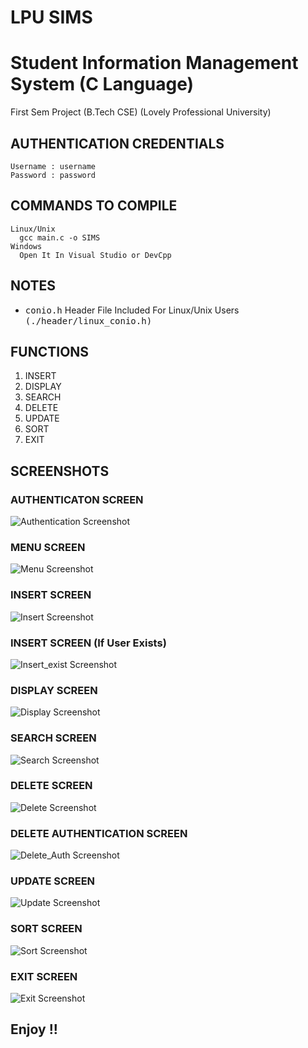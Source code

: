 # LPU SIMS 
# Student Information Management System (C Language)
First Sem Project (B.Tech CSE) (Lovely Professional University)

## AUTHENTICATION CREDENTIALS
    Username : username
    Password : password

## COMMANDS TO COMPILE
    Linux/Unix
      gcc main.c -o SIMS
    Windows
      Open It In Visual Studio or DevCpp

## NOTES
  - <kbd>conio.h</kbd> Header File Included For Linux/Unix Users <kbd>(./header/linux_conio.h)</kbd>
  
## FUNCTIONS
   1. INSERT
   2. DISPLAY
   3. SEARCH
   4. DELETE
   5. UPDATE
   6. SORT
   7. EXIT
   
## SCREENSHOTS
  
### AUTHENTICATON SCREEN
  ![Authentication Screenshot](./screenshots/auth.png?raw=true "Authentication Page")
  
### MENU SCREEN
  ![Menu Screenshot](screenshots/menu.png?raw=true "MENU")
  
### INSERT SCREEN
  ![Insert Screenshot](screenshots/insert.png?raw=true "Insert Page")

### INSERT SCREEN (If User Exists)
  ![Insert_exist Screenshot](screenshots/insert-exist.png?raw=true "Insert Exist Page")
  
### DISPLAY SCREEN
  ![Display Screenshot](screenshots/display.png?raw=true "Display Page")
  
### SEARCH SCREEN
  ![Search Screenshot](screenshots/search.png?raw=true "Search Page")
  
### DELETE SCREEN
  ![Delete Screenshot](screenshots/delete.png?raw=true "Delete Page")

### DELETE AUTHENTICATION SCREEN
  ![Delete_Auth Screenshot](screenshots/delete-auth.png?raw=true "Delete Authentication Page")

### UPDATE SCREEN
  ![Update Screenshot](screenshots/update.png?raw=true "Update Page")

### SORT SCREEN
  ![Sort Screenshot](screenshots/sort.png?raw=true "Sort Page")

### EXIT SCREEN
  ![Exit Screenshot](screenshots/exit.png?raw=true "Exit Page")
   
   
## Enjoy !!
